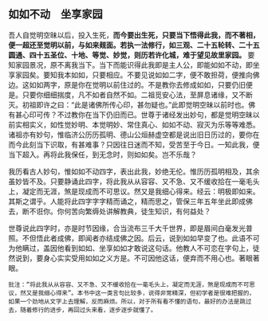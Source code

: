 ## 如如不动　坐享家园

吾人自觉明空昧以后，投入生死，__而今要出生死，只要当下悟得此我，而不著相，便一超还至觉明以前，与如来觌面。若执一法修行，如三观、二十五轮转、二十五圆通、四十五圣位、十地、等觉、妙觉，则历若许化城，难于望见故里家园。__ 要知家园景况，原不离我当下。当下而能识得此我即是主人公，即能如如不动，即坐享家园矣。要知我本如如，只要相应。不要见说如如二字，便不敢担荷，便推向佛边。这如如两字，原是你在觉明以前住过的。不是教你去修成如如，只要仍旧便是。只要你细细揣度，凡不如者自然不如。二祖觅安心法，至屏息诸缘，又不断灭。初祖即许之曰：“此是诸佛所传心印，甚勿疑也。”此即觉明空昧以前时也。佛有甚心印可传？不过教你在当下仍旧而已。世尊于诸经发出妙句，都是觉明空昧以前实相实义，如性觉妙明、本觉明妙、常住真心、如如不动、寂灭为乐等等难悉。诸祖亦有妙句，惟临济公历历孤明、德山公烜赫虚空都是说出旧日历过的，要你在而今此刻当下识取，有甚难事？只因往日迷而不知，受苦至于今日。一知此我，便当下超入。再将此我保任，到无念时，则如如矣。岂不乐哉？

我历看古人妙句，惟如如不动四字，表出此我，妙绝无伦。惟历历孤明相及，其余虽妙皆不及。只要静诵此四字，将此我从从容容、又不急、又不缓收拾在一毫毛头上，凝定而无涯，煞是现成而不可思议。然又是我细心得来。经云：明极即如来。其斯之谓乎。人能将此四字字字精而诵之，精而思之，管保三年五年坐此即成佛去，断不诳你。你何苦向繁缛处讲解教典，徒生知识，有何益处？

世尊说此四字时，亦是时节因缘，合当流布三千大千世界，即是眉间白毫发光普照。不但悟此者成佛，即闻者亦结成佛之因。后云，说到如如早变了也。此语不可为他瞒过，盖因他看到如如、坐享如如才敢说这句话。他教人不可恋在字句上，徒然说到，要身心实实受用如如之义方是。不可因他这话，便弃而不用心也。著眼著眼。

```xu
批注：“将此我从从容容、又不急、又不缓收拾在一毫毛头上，凝定而无涯，煞是现成而不可思议，然又是我细心得来”。本书中这一类言句比较多，说得非常精深，但初学者是很难把握的，如果一个劲地从文字上去理解，反而麻烦。所以，对于所有看不懂的语句，最好的办法是跳过去，随着修行的进步，再回过头来看，逐步逐步就懂了。
```
